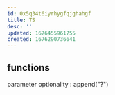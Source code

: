 ```yaml
---
id: 0x5q34t6iyrhygfqjghahgf
title: TS
desc: ''
updated: 1676455961755
created: 1676290736641
---
```

## functions
parameter optionality : append("?")

